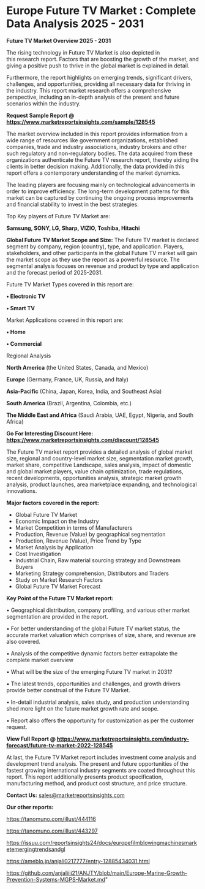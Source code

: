 # Europe Future TV Market : Complete Data Analysis 2025 - 2031

<Strong> Future TV Market Overview 2025 - 2031</strong>

The rising technology in Future TV Market is also depicted in this research report. Factors that are boosting the growth of the market, and giving a positive push to thrive in the global market is explained in detail.

Furthermore, the report highlights on emerging trends, significant drivers, challenges, and opportunities, providing all necessary data for thriving in the industry. This report market research offers a comprehensive perspective, including an in-depth analysis of the present and future scenarios within the industry.

<strong>Request Sample Report @ <a href=https://www.marketreportsinsights.com/sample/128545>https://www.marketreportsinsights.com/sample/128545</a></strong>

The market overview included in this report provides information from a wide range of resources like government organizations, established companies, trade and industry associations, industry brokers and other such regulatory and non-regulatory bodies. The data acquired from these organizations authenticate the Future TV research report, thereby aiding the clients in better decision making. Additionally, the data provided in this report offers a contemporary understanding of the market dynamics.

The leading players are focusing mainly on technological advancements in order to improve efficiency. The long-term development patterns for this market can be captured by continuing the ongoing process improvements and financial stability to invest in the best strategies.

Top Key players of Future TV Market are:

<strong>Samsung, SONY, LG, Sharp, VIZIO, Toshiba, Hitachi</strong>

<strong><b>Global Future TV Market Scope and Size:</b></strong>
The Future TV market is declared segment by company, region (country), type, and application. Players, stakeholders, and other participants in the global Future TV market will gain the market scope as they use the report as a powerful resource. The segmental analysis focuses on revenue and product by type and application and the forecast period of 2025-2031.

Future TV Market Types covered in this report are:

<strong>• Electronic TV

• Smart TV</strong>

Market Applications covered in this report are:

<strong>• Home

• Commercial</strong> 

Regional Analysis

<strong>North America</strong> (the United States, Canada, and Mexico)

<strong>Europe</strong> (Germany, France, UK, Russia, and Italy)

<strong>Asia-Pacific</strong> (China, Japan, Korea, India, and Southeast Asia)

<strong>South America</strong> (Brazil, Argentina, Colombia, etc.)

<strong>The Middle East and Africa</strong> (Saudi Arabia, UAE, Egypt, Nigeria, and South Africa)

<strong>Go For Interesting Discount Here: <a href=https://www.marketreportsinsights.com/discount/128545>https://www.marketreportsinsights.com/discount/128545</a></strong>

The Future TV market report provides a detailed analysis of global market size, regional and country-level market size, segmentation market growth, market share, competitive Landscape, sales analysis, impact of domestic and global market players, value chain optimization, trade regulations, recent developments, opportunities analysis, strategic market growth analysis, product launches, area marketplace expanding, and technological innovations.

<strong><b>Major factors covered in the report:</b></strong>
<ul>
  <li>Global Future TV Market </li>
  <li>Economic Impact on the Industry</li>
  <li>Market Competition in terms of Manufacturers</li>
  <li>Production, Revenue (Value) by geographical segmentation</li>
  <li>Production, Revenue (Value), Price Trend by Type</li>
  <li>Market Analysis by Application</li>
  <li>Cost Investigation</li>
  <li>Industrial Chain, Raw material sourcing strategy and Downstream Buyers</li>
  <li>Marketing Strategy comprehension, Distributors and Traders</li>
  <li>Study on Market Research Factors</li>
  <li>Global Future TV Market Forecast</li>
</ul>

<strong><b>Key Point of the Future TV Market report:</b></strong>

• Geographical distribution, company profiling, and various other market segmentation are provided in the report.

• For better understanding of the global Future TV market status, the accurate market valuation which comprises of size, share, and revenue are also covered.

• Analysis of the competitive dynamic factors better extrapolate the complete market overview

• What will be the size of the emerging Future TV market in 2031?

• The latest trends, opportunities and challenges, and growth drivers provide better construal of the Future TV Market.

• In-detail industrial analysis, sales study, and production understanding shed more light on the future market growth rate and scope.

• Report also offers the opportunity for customization as per the customer request.

<strong><b>View Full Report @ <a href=https://www.marketreportsinsights.com/industry-forecast/future-tv-market-2022-128545>https://www.marketreportsinsights.com/industry-forecast/future-tv-market-2022-128545</a></b></strong>


At last, the Future TV Market report includes investment come analysis and development trend analysis. The present and future opportunities of the fastest growing international industry segments are coated throughout this report. This report additionally presents product specification, manufacturing method, and product cost structure, and price structure.

<strong>Contact Us:</strong>
sales@marketreportsinsights.com

<strong>Our other reports:</strong>

<a href=https://tanomuno.com/illust/444116>https://tanomuno.com/illust/444116</a>

<a href=https://tanomuno.com/illust/443297>https://tanomuno.com/illust/443297</a>

<a href=https://issuu.com/reportsinsights24/docs/europefilmblowingmachinesmarketemergingtrendsandgl>https://issuu.com/reportsinsights24/docs/europefilmblowingmachinesmarketemergingtrendsandgl</a>

<a href=https://ameblo.jp/anjali0217777/entry-12885434031.html>https://ameblo.jp/anjali0217777/entry-12885434031.html</a>

<a href=https://github.com/anjaliiii21/ANJTY/blob/main/Europe-Marine-Growth-Prevention-Systems-MGPS-Market.md>https://github.com/anjaliiii21/ANJTY/blob/main/Europe-Marine-Growth-Prevention-Systems-MGPS-Market.md</a>"
